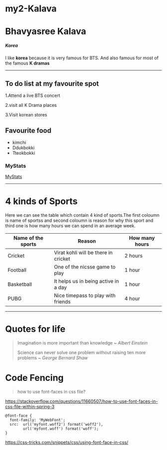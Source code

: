# my2-Kalava
# Bhavyasree Kalava
##### Korea
I like **korea** because it is very famous for BTS. And also famous for most of the famous **K dramas**

***

## To do list at my favourite spot
1.Attend a live BTS concert 

2.visit all K Drama places

3.Visit korean stores

## Favourite food
- kimchi
- Ddukbokki 
- Tteokbokki

### MyStats
[MyStats](MyStats.md)

***

# 4 kinds of Sports
Here we can see the table which contain 4 kind of sports.The first coloumn is name of sportss and second coloumn is reason for why this sport and third one is how many hours we can spend in an average week.

| Name of the sports |   Reason   |   How many hours |
|       ---              |         ---           |        ---          |
|  Cricket    |    Virat kohli will be there in cricket    |   2 hours   |
|  Football   |    One of the nicsse game to play        |   1 hour    |
|  Basketball |    It helps us in being active in a day|   1 hour    |
|  PUBG     |    Nice timepass to play with friends               |   4 hour    |

***
# Quotes for life
>  Imagination is more important than knowledge  ~ *Albert Einstein*
>
> Science can never solve one problem without raising ten more problems  ~ *George Bernard Shaw*

# Code Fencing
> how to use font-faces in css file? 

<https://stackoverflow.com/questions/11660507/how-to-use-font-faces-in-css-file-within-spring-3>

```
@font-face {
  font-family: 'MyWebFont';
  src:  url('myfont.woff2') format('woff2'),
        url('myfont.woff') format('woff');
}

```
<https://css-tricks.com/snippets/css/using-font-face-in-css/>
